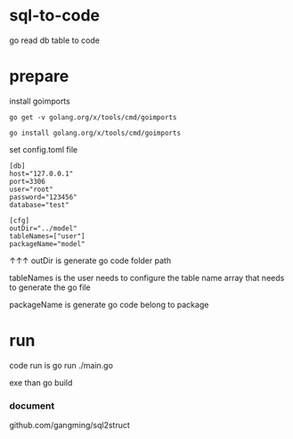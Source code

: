 # sql-to-code
go read db table to code

# prepare
install goimports
```
go get -v golang.org/x/tools/cmd/goimports

go install golang.org/x/tools/cmd/goimports
```

set config.toml file
```
[db]
host="127.0.0.1"
port=3306
user="root"
password="123456"
database="test"

[cfg]
outDir="../model"
tableNames=["user"]
packageName="model"
```

↑↑↑
outDir is generate go code folder path

tableNames is the user needs to configure the table name array that needs to generate the go file

packageName is generate go code belong to package

# run
code run is go run ./main.go

exe than go build

### document
github.com/gangming/sql2struct